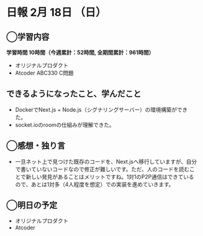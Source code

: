 # 日報  2月 18日 （日）

## ◯学習内容

**学習時間  10時間（今週累計：52時間, 全期間累計：961時間）**

- オリジナルプロダクト
- Atcoder ABC330 C問題

## できるようになったこと、学んだこと

- DockerでNext.js + Node.js（シグナリングサーバー）の環境構築ができた。
- socket.ioのroomの仕組みが理解できた。

## ◯感想・独り言

- 一旦ネット上で見つけた既存のコードを、Next.jsへ移行していますが、自分で書いていないコードなので修正が難しいです。ただ、人のコードを読むことで新しい発見があることはメリットですね。1対1のP2P通信はできているので、あとは1対多（4人程度を想定）での実装を進めていきます。

## ◯明日の予定

- オリジナルプロダクト
- Atcoder
